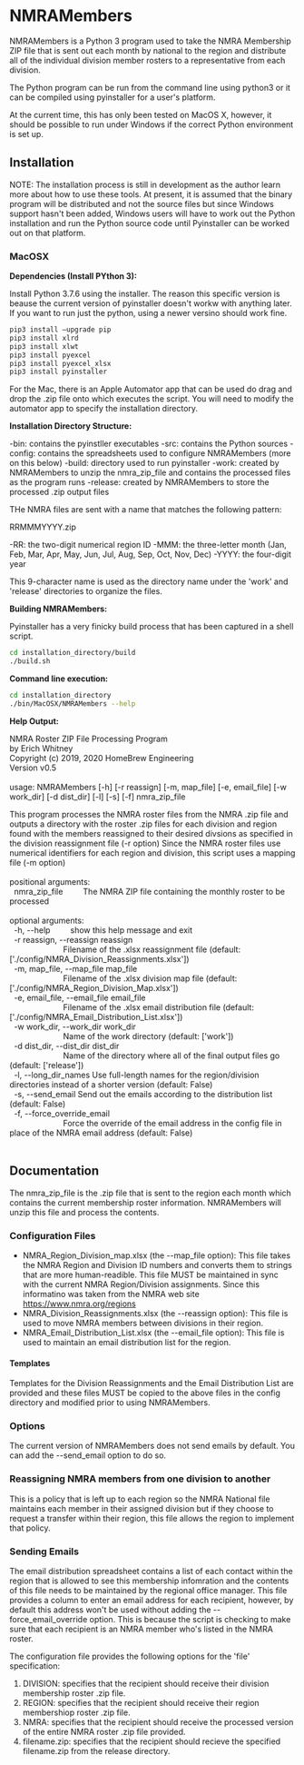 # NMRAMembers

NMRAMembers is a Python 3 program used to take the NMRA Membership ZIP file that is sent out each month by national to the region and distribute all of the individual division member rosters to a representative from each division.

The Python program can be run from the command line using python3 or it can be compiled using pyinstaller for a user's platform.

At the current time, this has only been tested on MacOS X, however, it should be possible to run under Windows if the correct Python environment is set up.

## Installation

NOTE: The installation process is still in development as the author learn more about how to use these tools. At present, it is assumed that the binary program will be distributed and not the source files but since Windows support hasn't been added, Windows users will have to work out the Python installation and run the Python source code until Pyinstaller can be worked out on that platform.

### MacOSX

**Dependencies (Install PYthon 3):**

Install Python 3.7.6 using the installer. The reason this specific version is beause the current version of pyinstaller doesn't workw with anything later. If you want to run just the python, using a newer versino should work fine.
```bash
pip3 install —upgrade pip
pip3 install xlrd
pip3 install xlwt
pip3 install pyexcel
pip3 install pyexcel_xlsx
pip3 install pyinstaller
```

For the Mac, there is an Apple Automator app that can be used do drag and drop the .zip file onto which executes the script. You will need to modify the automator app to specify the installation directory.

**Installation Directory Structure:**

-bin: contains the pyinstller executables
-src: contains the Python sources
-config: contains the spreadsheets used to configure NMRAMembers (more on this below)
-build: directory used to run pyinstaller
-work: created by NMRAMembers to unzip the nmra_zip_file and contains the processed files as the program runs
-release: created by NMRAMembers to store the processed .zip output files

THe NMRA files are sent with a name that matches the following pattern:

RRMMMYYYY.zip

-RR: the two-digit numerical region ID
-MMM: the three-letter month (Jan, Feb, Mar, Apr, May, Jun, Jul, Aug, Sep, Oct, Nov, Dec)
-YYYY: the four-digit year

This 9-character name is used as the directory name under the 'work' and 'release' directories to organize the files.

**Building NMRAMembers:**

Pyinstaller has a very finicky build process that has been captured in a shell script.

```bash
cd installation_directory/build
./build.sh
```

**Command line execution:**

```bash
cd installation_directory
./bin/MacOSX/NMRAMembers --help
```

**Help Output:**

NMRA Roster ZIP File Processing Program  <br />
by Erich Whitney  <br />
Copyright (c) 2019, 2020 HomeBrew Engineering  <br />
Version v0.5  <br />
  <br />
usage: NMRAMembers [-h] [-r reassign] [-m, map_file] [-e, email_file] [-w work_dir] [-d dist_dir] [-l] [-s] [-f] nmra_zip_file  <br />
  
This program processes the NMRA roster files from the NMRA .zip file and outputs a directory with the roster .zip files for each division and region found with the members reassigned to their desired divsions as specified in the division reassignment file (-r option) Since the NMRA roster files use numerical identifiers for each region and division, this script uses a mapping file (-m option)  <br />
  <br />
positional arguments:  <br />
&nbsp;&nbsp;nmra_zip_file&nbsp;&nbsp;&nbsp;&nbsp;&nbsp;&nbsp;&nbsp;&nbsp;&nbsp;The NMRA ZIP file containing the monthly roster to be processed  <br />
  <br />
optional arguments:  <br />
&nbsp;&nbsp;-h, --help&nbsp;&nbsp;&nbsp;&nbsp;&nbsp;&nbsp;&nbsp;&nbsp;&nbsp;show this help message and exit  <br />
&nbsp;&nbsp;-r reassign, --reassign reassign  <br />
&nbsp;&nbsp;&nbsp;&nbsp;&nbsp;&nbsp;&nbsp;&nbsp;&nbsp;&nbsp;&nbsp;&nbsp;&nbsp;&nbsp;&nbsp;&nbsp;&nbsp;&nbsp;&nbsp;&nbsp;&nbsp;&nbsp;&nbsp;&nbsp;Filename of the .xlsx reassignment file (default: ['./config/NMRA_Division_Reassignments.xlsx'])  <br />
&nbsp;&nbsp;-m, map_file, --map_file map_file  <br />
&nbsp;&nbsp;&nbsp;&nbsp;&nbsp;&nbsp;&nbsp;&nbsp;&nbsp;&nbsp;&nbsp;&nbsp;&nbsp;&nbsp;&nbsp;&nbsp;&nbsp;&nbsp;&nbsp;&nbsp;&nbsp;&nbsp;&nbsp;&nbsp;Filename of the .xlsx division map file (default: ['./config/NMRA_Region_Division_Map.xlsx'])  <br />
&nbsp;&nbsp;-e, email_file, --email_file email_file  <br />
&nbsp;&nbsp;&nbsp;&nbsp;&nbsp;&nbsp;&nbsp;&nbsp;&nbsp;&nbsp;&nbsp;&nbsp;&nbsp;&nbsp;&nbsp;&nbsp;&nbsp;&nbsp;&nbsp;&nbsp;&nbsp;&nbsp;&nbsp;&nbsp;Filename of the .xlsx email distribution file (default: ['./config/NMRA_Email_Distribution_List.xlsx'])  <br />
&nbsp;&nbsp;-w work_dir, --work_dir work_dir  <br />
&nbsp;&nbsp;&nbsp;&nbsp;&nbsp;&nbsp;&nbsp;&nbsp;&nbsp;&nbsp;&nbsp;&nbsp;&nbsp;&nbsp;&nbsp;&nbsp;&nbsp;&nbsp;&nbsp;&nbsp;&nbsp;&nbsp;&nbsp;&nbsp;Name of the work directory (default: ['work'])  <br />
&nbsp;&nbsp;-d dist_dir, --dist_dir dist_dir  <br />
&nbsp;&nbsp;&nbsp;&nbsp;&nbsp;&nbsp;&nbsp;&nbsp;&nbsp;&nbsp;&nbsp;&nbsp;&nbsp;&nbsp;&nbsp;&nbsp;&nbsp;&nbsp;&nbsp;&nbsp;&nbsp;&nbsp;&nbsp;&nbsp;Name of the directory where all of the final output files go (default: ['release'])  <br />
&nbsp;&nbsp;-l, --long_dir_names&nbsp;Use full-length names for the region/division directories instead of a shorter version (default: False)  <br />
&nbsp;&nbsp;-s, --send_email&nbsp;Send out the emails according to the distribution list (default: False)  <br />
&nbsp;&nbsp;-f, --force_override_email  <br />
&nbsp;&nbsp;&nbsp;&nbsp;&nbsp;&nbsp;&nbsp;&nbsp;&nbsp;&nbsp;&nbsp;&nbsp;&nbsp;&nbsp;&nbsp;&nbsp;&nbsp;&nbsp;&nbsp;&nbsp;&nbsp;&nbsp;&nbsp;&nbsp;Force the override of the email address in the config file in place of the NMRA email address (default: False)  <br />
 <br />
## Documentation
The nmra_zip_file is the .zip file that is sent to the region each month which contains the current membership roster information. NMRAMembers will unzip this file and process the contents.

### Configuration Files

- NMRA_Region_Division_map.xlsx (the --map_file option): This file takes the NMRA Region and Division ID numbers and converts them to strings that are more human-readible. This file MUST be maintained in sync with the current NMRA Region/Division assignments. Since this informatino was taken from the NMRA web site https://www.nmra.org/regions
- NMRA_Division_Reassignments.xlsx (the --reassign option): This file is used to move NMRA members between divisions in their region. 
- NMRA_Email_Distribution_List.xlsx (the --email_file option): This file is used to maintain an email distribution list for the region. 
#### Templates
Templates for the Division Reassignments and the Email Distribution List are provided and these files MUST be copied to the above files in the config directory and modified prior to using NMRAMembers.

### Options
The current version of NMRAMembers does not send emails by default. You can add the --send_email option to do so.

### Reassigning NMRA members from one division to another
This is a policy that is left up to each region so the NMRA National file maintains each member in their assigned division but if they choose to request a transfer within their region, this file allows the region to implement that policy.

### Sending Emails
The email distribution spreadsheet contains a list of each contact within the region that is allowed to see this membership infomration and the contents of this file needs to be maintained by the regional office manager. 
This file provides a column to enter an email address for each recipient, however, by default this address won't be used without adding the --force_email_override option. 
This is because the script is checking to make sure that each recipient is an NMRA member who's listed in the NMRA roster.

The configuration file provides the following options for the 'file' specification:
1) DIVISION: specifies that the recipient should receive their division membership roster .zip file.
2) REGION: specifies that the recipient should receive their region membershiop roster .zip file.
3) NMRA: specifies that the recipient should receive the processed version of the entire NMRA roster .zip file provided.
4) filename.zip: specifies that the recipient should recieve the specified filename.zip from the release directory.
